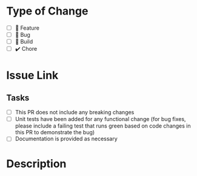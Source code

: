 # Type of Change

- [ ] :rocket: Feature
- [ ] :bug: Bug
- [ ] :hammer: Build
- [ ] :heavy_check_mark: Chore

# Issue Link

<!--- link the associated GitHub Issue --->

## Tasks

<!--- please check all boxes or include an explanation for unchecked boxes in the Description section --->

- [ ] This PR does not include any breaking changes
- [ ] Unit tests have been added for any functional change (for bug fixes, please include a failing test that runs green based on code changes in this PR to demonstrate the bug)
- [ ] Documentation is provided as necessary

# Description

<!--- include any information not already in the associated issue --->

